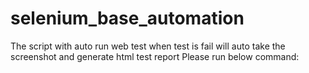 # selenium_base_automation
The script with auto run web test 
when test is fail will auto take the screenshot and generate html test report
Please run below command:
